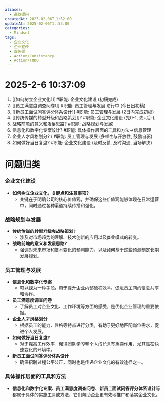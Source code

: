 ```yaml
---
aliases:
  - 高效提问
createdAt: 2025-02-06T11:52:00
updateAt: 2025-02-06T11:53:00
categories:
  - Mindset
tags:
  - 企业文化
  - 企业宣传
  - 鑫传媒
  - Action/Consistency
  - Action/TODO
---
```



# 2025-2-6 10:37:09

1. [[如何树立企业文化1]]  #职能: 企业文化建设  (初稿完成)
2. [[员工满意度调查问卷1]]  #职能: 员工管理与发展 进行中  (今日出初稿)
3. [[新员工面试问答评分体系设计]]  #职能: 员工管理与发展  (2日内完成初稿)
4. [[传统传媒的转型升级和战略策划]]? #职能: 企业文化建设 (先0-1, 先+后-),
5. 战略前瞻的意义和发展思路?  #职能: 战略规划与发展)
6. 信息化和数字化专案设计?  #职能: 具体操作层面的工具和方法->信息管理
7. 企业人才风格划分? ( #职能: 员工管理与发展  (多样性与开放性, 鼓励自驱)
8. 如何做好当日复盘? #职能: 企业文化建设  (及时反馈, 及时沟通, 当场解决)





# 问题归类

### 企业文化建设

- **如何树立企业文化，关键点和注意事项?**
  - 关键在于明确公司的核心价值观，并确保这些价值观能够体现在日常运营中，同时通过各种渠道持续传播和强化。

### 战略规划与发展

- **传统传媒的转型升级和战略策划?**
  - 涉及对市场趋势的理解、技术创新的应用以及商业模式的转变。
- **战略前瞻的意义和发展思路?**
  - 强调对未来市场和技术变化的预判能力，以及如何基于这些预测制定长期发展规划。
  
### 员工管理与发展

- **信息化和数字化专案**
  - 可以视为一种手段，用于提升企业内部流程效率，促进员工间的信息共享和协作。
- **员工满意度调查问卷**
  - 了解员工对企业文化、工作环境等方面的感受，是优化企业管理的重要依据。
- **企业人才风格划分**
  - 根据员工的能力、性格等特点进行分类，有助于更好地匹配岗位需求，促进个人发展。
- **如何做好当日复盘?**
  - 对于提高工作效率、促进团队学习和个人成长具有重要作用，尤其是在快速变化的环境中。
- **新员工面试问答评分体系设计**
  - 确保招聘过程公平公正，同时也是传递企业文化的有效途径之一。

### 具体操作层面的工具和方法

- **信息化和数字化专案**、**员工满意度调查问卷**、**新员工面试问答评分体系设计**等都属于具体的实施工具或方法，它们帮助企业更有效地推广和落实企业文化。
  
